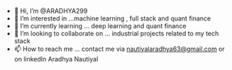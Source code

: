 - 👋 Hi, I’m @ARADHYA299
- 👀 I’m interested in ...machine learning , full stack and quant finance 
- 🌱 I’m currently learning ... deep learning and quant finance 
- 💞️ I’m looking to collaborate on ... industrial projects related to my tech stack
- 📫 How to reach me ... contact me via nautiyalaradhya63@gmail.com or on linkedIn Aradhya Nautiyal

 <!---
ARADHYA299/ARADHYA299 is a ✨ special ✨ repository because its `README.md` (this file) appears on your GitHub profile.
You can click the Preview link to take a look at your changes.
--->
